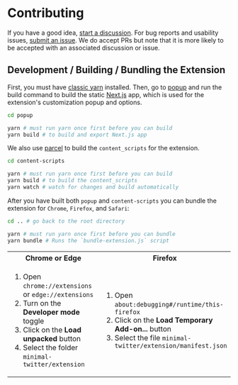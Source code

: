 # Contributing

If you have a good idea, [start a discussion](https://github.com/typefully/minimal-twitter/discussions/new?category=ideas). For bug reports and usability issues, [submit an issue](https://github.com/typefully/minimal-twitter/issues/new). We do accept PRs but note that it is more likely to be accepted with an associated discussion or issue.

## Development / Building / Bundling the Extension

First, you must have [classic yarn](https://classic.yarnpkg.com/lang/en/docs/install/#mac-stable) installed. Then, go to [popup](./popup) and run the build command to build the static [Next.js](https://nextjs.org/) app, which is used for the extension's customization popup and options.

```sh
cd popup
```

```sh
yarn # must run yarn once first before you can build
yarn build # to build and export Next.js app
```

We also use [parcel](https://parceljs.org) to build the `content_scripts` for the extension.

```sh
cd content-scripts
```

```sh
yarn # must run yarn once first before you can build
yarn build # to build the content_scripts
yarn watch # watch for changes and build automatically
```

After you have built both `popup` and `content-scripts` you can bundle the extension for `Chrome`, `Firefox`, and `Safari`:

```sh
cd .. # go back to the root directory
```

```sh
yarn # must run yarn once first before you can bundle
yarn bundle # Runs the `bundle-extension.js` script
```

<table>
	<tr>
		<th>Chrome or Edge</th>
		<th>Firefox</th>
	</tr>
	<tr>
		<td width="50%">
			<ol>
				<li>Open <code>chrome://extensions</code> or <code>edge://extensions</code>
        <li>Turn on the <strong>Developer mode</strong> toggle
				<li>Click on the <strong>Load unpacked</strong> button
				<li>Select the folder <code>minimal-twitter/extension</code>
			</ol>
		</td>
		<td width="50%">
			<ol>
				<li>Open <code>about:debugging#/runtime/this-firefox</code>
				<li>Click on the <strong>Load Temporary Add-on...</strong> button
				<li>Select the file <code>minimal-twitter/extension/manifest.json</code>
			</ol>
		</td>
	</tr>
</table>
